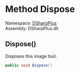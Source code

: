 # Method Dispose

Namespace: [DSharpPlus](DSharpPlus.md)  
Assembly: DSharpPlus.dll

## <a id="DSharpPlus_ImageTool_Dispose"></a>Dispose\(\)

Disposes this image tool.

```csharp
public void Dispose()
```

